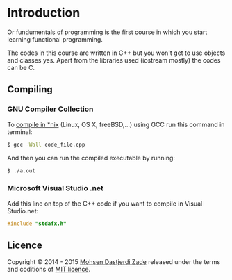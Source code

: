 # Introduction

Or fundumentals of programming is the first course in which you start learning functional programming. 

The codes in this course are written in C++ but you won't get to use objects and classes yes. Apart from the libraries used (iostream mostly) the codes can be C.

## Compiling

### GNU Compiler Collection

To [compile in *nix](https://github.com/mohsend/Magnificent-University-Projects/wiki/Compiling-using-GCC) (Linux, OS X, freeBSD,...) using GCC run this command in terminal:

```bash
$ gcc -Wall code_file.cpp
```

And then you can run the compiled executable by running:

```bash
$ ./a.out
```

### Microsoft Visual Studio .net

Add this line on top of the C++ code if you want to compile in Visual Studio.net:
```c++
#include "stdafx.h"
```

## Licence

Copyright &copy; 2014 - 2015 [Mohsen Dastjerdi Zade](https://github.com/mohsend) released under the terms and coditions of [MIT licence](LICENSE).
